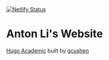 [![Netlify Status](https://api.netlify.com/api/v1/badges/a7908c41-f65c-4a4a-8463-bc6ab7abcc6e/deploy-status)](https://app.netlify.com/sites/antonli/deploys)

# Anton Li's Website

[Hugo Academic](https://wowchemy.com/?utm_campaign=poweredby) built by [gcushen](https://github.com/gcushen)
